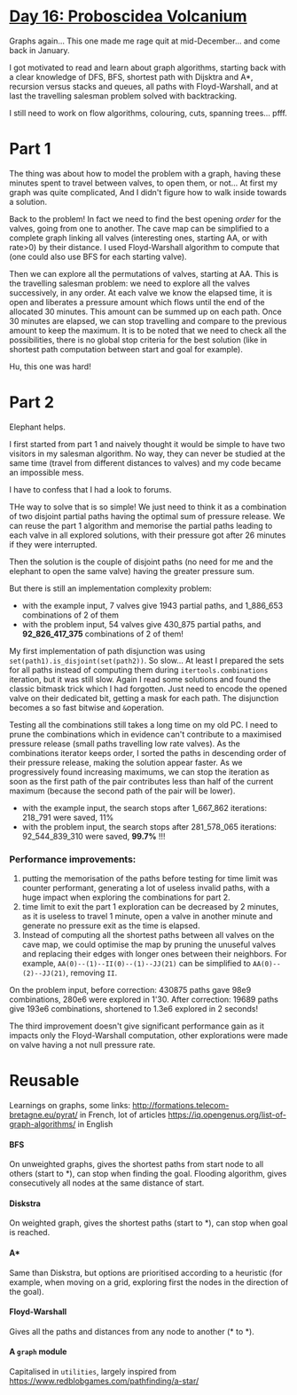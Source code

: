 # [Day 16: Proboscidea Volcanium](https://adventofcode.com/2022/day/16)

Graphs again... This one made me rage quit at mid-December... and come back in January.

I got motivated to read and learn about graph algorithms, starting back with a clear knowledge of DFS, BFS, 
shortest path with Dijsktra and A*, recursion versus stacks and queues, all paths with Floyd-Warshall, and at last
the travelling salesman problem solved with backtracking.

I still need to work on flow algorithms, colouring, cuts, spanning trees... pfff.

# Part 1
The thing was about how to model the problem with a graph, having these minutes spent to travel between valves, 
to open them, or not... At first my graph was quite complicated, And I didn't figure how to walk inside towards
a solution.

Back to the problem! In fact we need to find the best opening *order* for the valves, going from one to another.
The cave map can be simplified to a complete graph linking all valves (interesting ones, starting AA, or with rate>0) 
by their distance. I used Floyd-Warshall algorithm to compute that (one could also use BFS for each starting valve).

Then we can explore all the permutations of valves, starting at AA. This is the travelling salesman problem: we need 
to explore all the valves successively, in any order. At each valve we know the elapsed time, it is open and liberates
a pressure amount which flows until the end of the allocated 30 minutes. This amount can be summed up on each path.
Once 30 minutes are elapsed, we can stop travelling and compare to the previous amount to keep the maximum.
It is to be noted that we need to check all the possibilities, there is no global stop criteria for the best solution
(like in shortest path computation between start and goal for example).

Hu, this one was hard!

# Part 2
Elephant helps.

I first started from part 1 and naively thought it would be simple to have two visitors in my salesman algorithm.
No way, they can never be studied at the same time (travel from different distances to valves) and my code became an
impossible mess.

I have to confess that I had a look to forums.

THe way to solve that is so simple!
We just need to think it as a combination of two disjoint partial paths having the optimal sum of pressure release.
We can reuse the part 1 algorithm and memorise the partial paths leading to each valve in all explored solutions, with 
their pressure got after 26 minutes if they were interrupted.

Then the solution is the couple of disjoint paths (no need for me and the elephant to open the same valve) having the
greater pressure sum.

But there is still an implementation complexity problem:
- with the example input, 7 valves give 1943 partial paths, and 1_886_653 combinations of 2 of them
- with the problem input, 54 valves give 430_875 partial paths, and **92_826_417_375** combinations of 2 of them!

My first implementation of path disjunction was using `set(path1).is_disjoint(set(path2))`. So slow...
At least I prepared the sets for all paths instead of computing them during `itertools.combinations` iteration, but it
was still slow. Again I read some solutions and found the classic bitmask trick which I had forgotten.
Just need to encode the opened valve on their dedicated bit, getting a mask for each path. The disjunction becomes a
so fast bitwise and `&`operation. 

Testing all the combinations still takes a long time on my old PC. I need to prune the combinations which in evidence 
can't contribute to a maximised pressure release (small paths travelling low rate valves).
As the combinations iterator keeps order, I sorted the paths in descending order of their pressure release, making the
solution appear faster. As we progressively found increasing maximums, we can stop the iteration as soon as the first
path of the pair contributes less than half of the current maximum (because the second path of the pair will be lower).
- with the example input, the search stops after 1_667_862 iterations: 218_791 were saved, 11%
- with the problem input, the search stops after 281_578_065 iterations: 92_544_839_310 were saved, **99.7%** !!!

### Performance improvements: 
1. putting the memorisation of the paths before testing for time limit was counter performant, generating a
lot of useless invalid paths, with a huge impact when exploring the combinations for part 2.
2. time limit to exit the part 1 exploration can be decreased by 2 minutes, as it is useless to travel 1 minute, open a
valve in another minute and generate no pressure exit as the time is elapsed.
3. Instead of computing all the shortest paths between all valves on the cave map, we could optimise the map by pruning
the unuseful valves and replacing their edges with longer ones between their neighbors.
For example, `AA(0)--(1)--II(0)--(1)--JJ(21)` can be simplified to `AA(0)--(2)--JJ(21)`, removing `II`.

On the problem input, before correction: 430875 paths gave 98e9 combinations, 280e6 were explored in 1'30.
After correction: 19689 paths give 193e6 combinations, shortened to 1.3e6 explored in 2 seconds!

The third improvement doesn't give significant performance gain as it impacts only the Floyd-Warshall computation,
other explorations were made on valve having a not null pressure rate. 

# Reusable

Learnings on graphs, some links:
http://formations.telecom-bretagne.eu/pyrat/ in French, lot of articles
https://iq.opengenus.org/list-of-graph-algorithms/ in English

#### BFS
On unweighted graphs, gives the shortest paths from start node to all others (start to *), 
can stop when finding the goal. Flooding algorithm, gives consecutively all nodes at the same distance of start. 
#### Diskstra
On weighted graph, gives the shortest paths (start to *), can stop when goal is reached.
#### A*
Same than Diskstra, but options are prioritised according to a heuristic (for example, when moving on a grid, 
exploring first the nodes in the direction of the goal).
#### Floyd-Warshall
Gives all the paths and distances from any node to another (* to *).

#### A `graph` module
Capitalised in `utilities`, largely inspired from https://www.redblobgames.com/pathfinding/a-star/